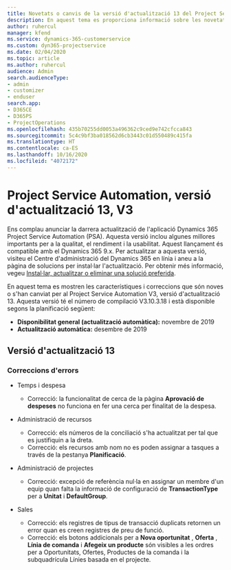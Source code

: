 ```yaml
---
title: Novetats o canvis de la versió d'actualització 13 del Project Service Automation, V3
description: En aquest tema es proporciona informació sobre les novetats a la versió d'actualització 13 del Project Service Automation, V3.
author: ruhercul
manager: kfend
ms.service: dynamics-365-customerservice
ms.custom: dyn365-projectservice
ms.date: 02/04/2020
ms.topic: article
ms.author: ruhercul
audience: Admin
search.audienceType:
- admin
- customizer
- enduser
search.app:
- D365CE
- D365PS
- ProjectOperations
ms.openlocfilehash: 435b70255dd0053a496362c9ced9e742cfcca843
ms.sourcegitcommit: 5c4c9bf3ba018562d6cb3443c01d550489c415fa
ms.translationtype: HT
ms.contentlocale: ca-ES
ms.lasthandoff: 10/16/2020
ms.locfileid: "4072172"
---
```

# <a name="project-service-automation-update-release-13-v3"></a>Project Service Automation, versió d'actualització 13, V3
Ens complau anunciar la darrera actualització de l'aplicació Dynamics 365 Project Service Automation (PSA). Aquesta versió inclou algunes millores importants per a la qualitat, el rendiment i la usabilitat. Aquest llançament és compatible amb el Dynamics 365 9.x. Per actualitzar a aquesta versió, visiteu el Centre d'administració del Dynamics 365 en línia i aneu a la pàgina de solucions per instal·lar l'actualització. Per obtenir més informació, vegeu [Instal·lar, actualitzar o eliminar una solució preferida](https://docs.microsoft.com/power-platform/admin/install-remove-preferred-solution).

En aquest tema es mostren les característiques i correccions que són noves o s'han canviat per al Project Service Automation V3, versió d'actualització 13. Aquesta versió té el número de compilació V3.10.3.18 i està disponible segons la planificació següent:

- **Disponibilitat general (actualització automàtica):** novembre de 2019
- **Actualització automàtica:** desembre de 2019


## <a name="update-release-13"></a>Versió d'actualització 13 

### <a name="bug-fixes"></a>Correccions d'errors

- Temps i despesa

     - Correcció: la funcionalitat de cerca de la pàgina **Aprovació de despeses** no funciona en fer una cerca per finalitat de la despesa.

- Administració de recursos

     - Correcció: els números de la conciliació s'ha actualitzat per tal que es justifiquin a la dreta.
     - Correcció: els recursos amb nom no es poden assignar a tasques a través de la pestanya **Planificació**.

- Administració de projectes

     - Correcció: excepció de referència nul·la en assignar un membre d'un equip quan falta la informació de configuració de **TransactionType** per a **Unitat** i **DefaultGroup**.

- Sales

     - Correcció: els registres de tipus de transacció duplicats retornen un error quan es creen registres de preu de funció.
     - Correcció: els botons addicionals per a **Nova oportunitat** , **Oferta** , **Línia de comanda** i **Afegeix un producte** són visibles a les ordres per a Oportunitats, Ofertes, Productes de la comanda i la subquadrícula Línies basada en el projecte.


